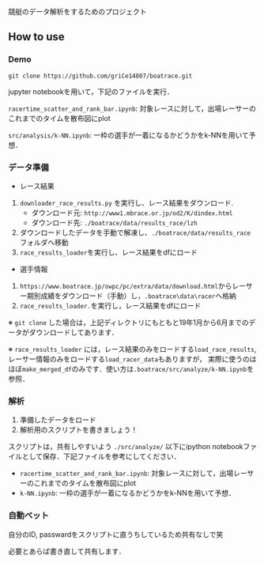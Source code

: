 競艇のデータ解析をするためのプロジェクト

## How to use
### Demo

`git clone https://github.com/griCe14807/boatrace.git`

jupyter notebookを用いて，下記のファイルを実行．

`racertime_scatter_and_rank_bar.ipynb`: 対象レースに対して，出場レーサーのこれまでのタイムを散布図にplot

`src/analysis/k-NN.ipynb`: 一枠の選手が一着になるかどうかをk-NNを用いて予想．


### データ準備
- レース結果
1. `downloader_race_results.py`
を実行し、レース結果をダウンロード. 
    - ダウンロード元: `http://www1.mbrace.or.jp/od2/K/dindex.html`
    - ダウンロード先: `./boatrace/data/results_race/lzh`
2. ダウンロードしたデータを手動で解凍し、`./boatrace/data/results_race`フォルダへ移動
3. `race_results_loader`を実行し、レース結果をdfにロード
- 選手情報
1. `https://www.boatrace.jp/owpc/pc/extra/data/download.html`からレーサー期別成績をダウンロード（手動）し，`.boatrace\data\racer`へ格納
2. `race_results_loader.`を実行し，レース結果をdfにロード

※ `git clone` した場合は，上記ディレクトリにもともと19年1月から6月までのデータがダウンロードしてあります．

※ `race_results_loader` には，レース結果のみをロードする`load_race_results`, 
レーサー情報のみをロードする`load_racer_data`もありますが，
実際に使うのはほぼ`make_merged_df`のみです．使い方は`.boatrace/src/analyze/k-NN.ipynb`を参照．

### 解析
1. 準備したデータをロード
2. 解析用のスクリプトを書きましょう！

スクリプトは，共有しやすいよう
`./src/analyze/` 以下にipython notebookファイルとして保存．下記ファイルを参考にしてください．
 - `racertime_scatter_and_rank_bar.ipynb`: 対象レースに対して，出場レーサーのこれまでのタイムを散布図にplot
 - `k-NN.ipynb`: 一枠の選手が一着になるかどうかをk-NNを用いて予想．
 

### 自動ベット
自分のID, passwardをスクリプトに直うちしているため共有なしで笑

必要とあらば書き直して共有します．
